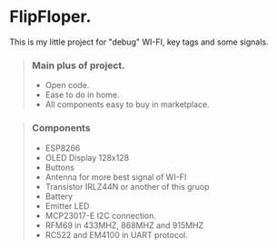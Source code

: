 # FlipFloper.

This is my little project for "debug" WI-FI, key tags and some signals.

> ### Main plus of project.
>
>  - Open code.
>  - Ease to do in home.
>  - All components easy to buy in marketplace.
>    

> ### Components
>
> - ESP8266
> - OLED Display 128x128
> - Buttons
> - Antenna for more best signal of WI-FI
> - Transistor IRLZ44N or another of this gruop
> - Battery
> - Emitter LED
> - MCP23017-E I2C connection.
> - RFM69 in 433MHZ, 868MHZ and 915MHZ
> - RC522 and EM4100 in UART protocol.
>
